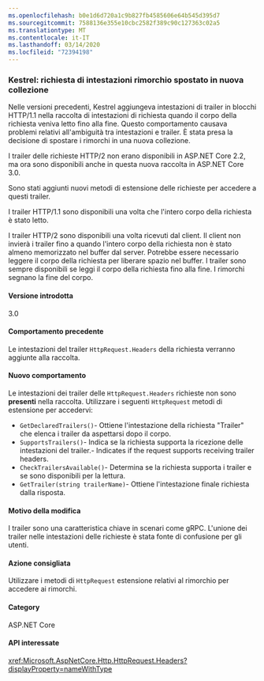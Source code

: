 ```yaml
---
ms.openlocfilehash: b0e1d6d720a1c9b827fb4585606e64b545d395d7
ms.sourcegitcommit: 7588136e355e10cbc2582f389c90c127363c02a5
ms.translationtype: MT
ms.contentlocale: it-IT
ms.lasthandoff: 03/14/2020
ms.locfileid: "72394198"
---
```

### <a name="kestrel-request-trailer-headers-moved-to-new-collection"></a>Kestrel: richiesta di intestazioni rimorchio spostato in nuova collezione

Nelle versioni precedenti, Kestrel aggiungeva intestazioni di trailer in blocchi HTTP/1.1 nella raccolta di intestazioni di richiesta quando il corpo della richiesta veniva letto fino alla fine. Questo comportamento causava problemi relativi all'ambiguità tra intestazioni e trailer. È stata presa la decisione di spostare i rimorchi in una nuova collezione.

I trailer delle richieste HTTP/2 non erano disponibili in ASP.NET Core 2.2, ma ora sono disponibili anche in questa nuova raccolta in ASP.NET Core 3.0.

Sono stati aggiunti nuovi metodi di estensione delle richieste per accedere a questi trailer.

I trailer HTTP/1.1 sono disponibili una volta che l'intero corpo della richiesta è stato letto.

I trailer HTTP/2 sono disponibili una volta ricevuti dal client. Il client non invierà i trailer fino a quando l'intero corpo della richiesta non è stato almeno memorizzato nel buffer dal server. Potrebbe essere necessario leggere il corpo della richiesta per liberare spazio nel buffer. I trailer sono sempre disponibili se leggi il corpo della richiesta fino alla fine. I rimorchi segnano la fine del corpo.

#### <a name="version-introduced"></a>Versione introdotta

3.0

#### <a name="old-behavior"></a>Comportamento precedente

Le intestazioni del trailer `HttpRequest.Headers` della richiesta verranno aggiunte alla raccolta.

#### <a name="new-behavior"></a>Nuovo comportamento

Le intestazioni dei trailer delle `HttpRequest.Headers` richieste non sono **presenti** nella raccolta. Utilizzare i seguenti `HttpRequest` metodi di estensione per accedervi:

- `GetDeclaredTrailers()`- Ottiene l'intestazione della richiesta "Trailer" che elenca i trailer da aspettarsi dopo il corpo.
- `SupportsTrailers()`- Indica se la richiesta supporta la ricezione delle intestazioni del trailer.- Indicates if the request supports receiving trailer headers.
- `CheckTrailersAvailable()`- Determina se la richiesta supporta i trailer e se sono disponibili per la lettura.
- `GetTrailer(string trailerName)`- Ottiene l'intestazione finale richiesta dalla risposta.

#### <a name="reason-for-change"></a>Motivo della modifica

I trailer sono una caratteristica chiave in scenari come gRPC. L'unione dei trailer nelle intestazioni delle richieste è stata fonte di confusione per gli utenti.

#### <a name="recommended-action"></a>Azione consigliata

Utilizzare i metodi di `HttpRequest` estensione relativi al rimorchio per accedere ai rimorchi.

#### <a name="category"></a>Category

ASP.NET Core

#### <a name="affected-apis"></a>API interessate

<xref:Microsoft.AspNetCore.Http.HttpRequest.Headers?displayProperty=nameWithType>

<!--

#### Affected APIs

`P:Microsoft.AspNetCore.Http.HttpRequest.Headers`

-->
